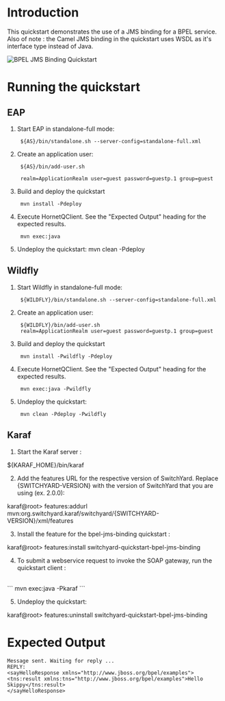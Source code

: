 Introduction
============
This quickstart demonstrates the use of a JMS binding for a BPEL service.  Also of
note : the Camel JMS binding in the quickstart uses WSDL as it's interface type
instead of Java.


![BPEL JMS Binding Quickstart](https://github.com/jboss-switchyard/quickstarts/raw/master/bpel-service/jms_binding/bpel-jms-binding.jpg)


Running the quickstart
======================

EAP
----------
1. Start EAP in standalone-full mode:

        ${AS}/bin/standalone.sh --server-config=standalone-full.xml

2. Create an application user:

        ${AS}/bin/add-user.sh

        realm=ApplicationRealm user=guest password=guestp.1 group=guest

3. Build and deploy the quickstart

        mvn install -Pdeploy

4. Execute HornetQClient.   See the "Expected Output" heading for the expected results.

        mvn exec:java

5. Undeploy the quickstart:
        mvn clean -Pdeploy


Wildfly
----------
1. Start Wildfly in standalone-full mode:

        ${WILDFLY}/bin/standalone.sh --server-config=standalone-full.xml

2. Create an application user:

        ${WILDFLY}/bin/add-user.sh
        realm=ApplicationRealm user=guest password=guestp.1 group=guest

3. Build and deploy the quickstart

        mvn install -Pwildfly -Pdeploy 

4. Execute HornetQClient.   See the "Expected Output" heading for the expected results.

        mvn exec:java -Pwildfly

5. Undeploy the quickstart:

        mvn clean -Pdeploy -Pwildfly


Karaf
----------
1. Start the Karaf server :

${KARAF_HOME}/bin/karaf

2. Add the features URL for the respective version of SwitchYard.   Replace {SWITCHYARD-VERSION}
with the version of SwitchYard that you are using (ex. 2.0.0): 

karaf@root> features:addurl mvn:org.switchyard.karaf/switchyard/{SWITCHYARD-VERSION}/xml/features

3. Install the feature for the bpel-jms-binding quickstart :

karaf@root> features:install switchyard-quickstart-bpel-jms-binding

4. To submit a webservice request to invoke the SOAP gateway, run the quickstart client :
<br/>
```
mvn exec:java -Pkaraf
```
<br/>

5. Undeploy the quickstart:

karaf@root> features:uninstall switchyard-quickstart-bpel-jms-binding



Expected Output
===============
```
Message sent. Waiting for reply ...
REPLY: 
<sayHelloResponse xmlns="http://www.jboss.org/bpel/examples">
<tns:result xmlns:tns="http://www.jboss.org/bpel/examples">Hello Skippy</tns:result>
</sayHelloResponse>
```
